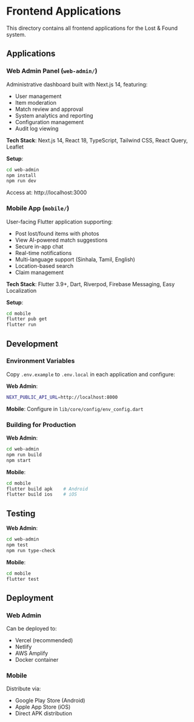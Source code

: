 # Frontend Applications

This directory contains all frontend applications for the Lost & Found system.

## Applications

### Web Admin Panel (`web-admin/`)

Administrative dashboard built with Next.js 14, featuring:

- User management
- Item moderation
- Match review and approval
- System analytics and reporting
- Configuration management
- Audit log viewing

**Tech Stack**: Next.js 14, React 18, TypeScript, Tailwind CSS, React Query, Leaflet

**Setup**:

```bash
cd web-admin
npm install
npm run dev
```

Access at: http://localhost:3000

### Mobile App (`mobile/`)

User-facing Flutter application supporting:

- Post lost/found items with photos
- View AI-powered match suggestions
- Secure in-app chat
- Real-time notifications
- Multi-language support (Sinhala, Tamil, English)
- Location-based search
- Claim management

**Tech Stack**: Flutter 3.9+, Dart, Riverpod, Firebase Messaging, Easy Localization

**Setup**:

```bash
cd mobile
flutter pub get
flutter run
```

## Development

### Environment Variables

Copy `.env.example` to `.env.local` in each application and configure:

**Web Admin**:

```bash
NEXT_PUBLIC_API_URL=http://localhost:8000
```

**Mobile**:
Configure in `lib/core/config/env_config.dart`

### Building for Production

**Web Admin**:

```bash
cd web-admin
npm run build
npm start
```

**Mobile**:

```bash
cd mobile
flutter build apk    # Android
flutter build ios    # iOS
```

## Testing

**Web Admin**:

```bash
cd web-admin
npm test
npm run type-check
```

**Mobile**:

```bash
cd mobile
flutter test
```

## Deployment

### Web Admin

Can be deployed to:

- Vercel (recommended)
- Netlify
- AWS Amplify
- Docker container

### Mobile

Distribute via:

- Google Play Store (Android)
- Apple App Store (iOS)
- Direct APK distribution
